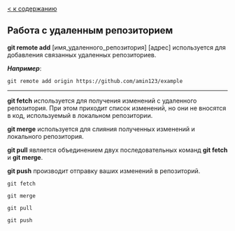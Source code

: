 [< к содержанию](./readme.md)

## Работа с удаленным репозиторием


**git remote add** [имя_удаленного_репозитория] [адрес] используется для добавления связанных удаленных репозиториев.

***Например***:

```bash=
git remote add origin https://github.com/amin123/example
```

---

**git fetch** используется для получения изменений с удаленного репозитория. При этом приходит список изменений, но они не вносятся в код, используемый в локальном репозитории.

**git merge** используется для слияния полученных изменений и локального репозитория.

**git pull** является объединением двух последовательных команд **git fetch** и **git merge**.

**git push** производит отправку ваших изменений в репозиторий.



```bash=
git fetch
```

```
git merge
```

```
git pull
```

```
git push
```